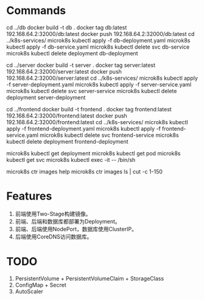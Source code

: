 # Commands
cd ../db
docker build -t db .
docker tag db:latest 192.168.64.2:32000/db:latest
docker push 192.168.64.2:32000/db:latest
cd ../k8s-services/
microk8s kubectl apply -f db-deployment.yaml
microk8s kubectl apply -f db-service.yaml
microk8s kubectl delete svc db-service
microk8s kubectl delete deployment db-deployment

cd ../server
docker build -t server .
docker tag server:latest 192.168.64.2:32000/server:latest
docker push 192.168.64.2:32000/server:latest
cd ../k8s-services/
microk8s kubectl apply -f server-deployment.yaml
microk8s kubectl apply -f server-service.yaml
microk8s kubectl delete svc server-service
microk8s kubectl delete deployment server-deployment

cd ../frontend
docker build -t frontend .
docker tag frontend:latest 192.168.64.2:32000/frontend:latest
docker push 192.168.64.2:32000/frontend:latest
cd ../k8s-services/
microk8s kubectl apply -f frontend-deployment.yaml
microk8s kubectl apply -f frontend-service.yaml
microk8s kubectl delete svc frontend-service
microk8s kubectl delete deployment frontend-deployment

microk8s kubectl get deployment
microk8s kubectl get pod
microk8s kubectl get svc
microk8s kubectl exec -it <pod> -- /bin/sh

microk8s ctr images help
microk8s ctr images ls | cut -c 1-150

# Features
1. 前端使用Two-Stage构建镜像。
2. 前端、后端和数据库都部署为Deployment。
3. 前端、后端使用NodePort，数据库使用ClusterIP。
4. 后端使用CoreDNS访问数据库。

# TODO
1. PersistentVolume + PersistentVolumeClaim + StorageClass
2. ConfigMap + Secret
3. AutoScaler